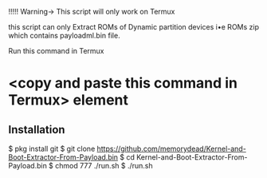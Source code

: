 !!!!! Warning-> This script will only work on Termux 

this script can only Extract ROMs of Dynamic partition devices i•e ROMs zip which contains payloadml.bin file.

Run this command in Termux
# &lt;copy and paste this command in Termux&gt; element
## Installation
$ pkg install git
$ git clone https://github.com/memorydead/Kernel-and-Boot-Extractor-From-Payload.bin
$ cd Kernel-and-Boot-Extractor-From-Payload.bin
$ chmod 777 ./run.sh
$ ./run.sh
